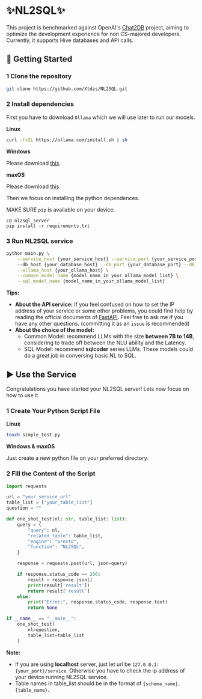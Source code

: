 # ✨NL2SQL✨

This project is benchmarked against OpenAI's [Chat2DB](https://chat2db-ai.com/) project, aiming to optimize the development experience for non CS-majored developers. Currently, it supports Hive databases and API calls. 

## 🚀 Getting Started

### 1 Clone the repository

```bash
git clone https://github.com/Xtdzs/NL2SQL.git
```

### 2 Install dependencies

First you have to download `Ollama` which we will use later to run our models.

**Linux**

```bash
curl -fsSL https://ollama.com/install.sh | sh
```

**Windows**

Please download [this](https://ollama.com/download/OllamaSetup.exe).

**maxOS**

Please download [this](https://ollama.com/download/Ollama-darwin.zip)

Then we focus on installing the python dependences.

MAKE SURE `pip` is available on your device. 

```shell
cd nl2sql_server
pip install -r requirements.txt
```

### 3 Run NL2SQL service

```bash
python main.py \
    --service_host {your_service_host} --service_port {your_service_port} --service_workers {your_workers_num)} \
    --db_host {your_database_host} --db_port {your_database_port} --db_user {your_database_user} --db_catalog {only "hive" supported} --db_schema {your_default_schema} \
    --ollama_host {your_ollama_host} \
    --common_model_name {model_name_in_your_ollama_model_list} \
    --sql_model_name {model_name_in_your_ollama_model_list}
```

**Tips:**

- **About the API service:** If you feel confused on how to set the IP address of your service or some other problems, you could find help by reading the official documents of [FastAPI](https://fastapi.tiangolo.com/). Feel free to ask me if you have any other questions. (committing it as an `issue` is recommended)
- **About the choice of the model:** 
  - Common Model: recommend LLMs with the size **between 7B to 14B**, considering to trade off between the NLU ability and the Latency.
  - SQL Model: recommend **sqlcoder** series LLMs. These models could do a great job in conversing basic NL to SQL. 

## ▶️ Use the Service

Congratulations you have started your NL2SQL server! Lets now focus on how to use it.

### 1 Create Your Python Script File

**Linux**

```bash
touch simple_test.py
```

**Windows & maxOS**

Just create a new python file on your preferred directory.

### 2 Fill the Content of the Script

```python
import requests

url = "your_service_url"
table_list = ["your_table_list"]
question = ""

def one_shot_test(nl: str, table_list: list):
    query = {
        "query": nl,
        "related_table": table_list,
        "engine": "presto",
        "function": "NL2SQL",
    }

    response = requests.post(url, json=query)

    if response.status_code == 200:
        result = response.json()
        print(result['result'])
        return result['result']
    else:
        print("Error:", response.status_code, response.text)
        return None

if __name__ == "__main__":
    one_shot_test(
        nl=question,
        table_list=table_list
    )
```

**Note:**

- If you are using **localhost** server, just let url be `127.0.0.1:{your_port}/service`. Otherwise you have to check the ip address of your device running NL2SQL service.
- Table names in table_list should be in the format of `{schema_name}.{table_name}`.